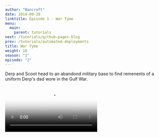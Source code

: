 ```yaml
---
author: "Bancroft"
date: 2014-09-28
linktitle: Episode 1 - War Tyme
menu:
  main:
    parent: tutorials
next: /tutorials/github-pages-blog
prev: /tutorials/automated-deployments
title: War Tyme
weight: 10
season: "1"
episode: "2"
---
```


Derp and Scoot head to an abandond military base to find remenents of a uniform Derp's dad wore in the Gulf War. 


<video src="https://s3.us-east-2.amazonaws.com/bancroftshow/season-1/episode-1/crypto-visionary.mp4" controls poster="https://s3.us-east-2.amazonaws.com/bancroftshow/season-1/episode-1/poster.jpg">

</video>
